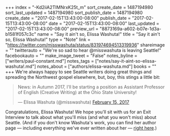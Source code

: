 +++
index = "-Kd2iiA2TIMNrxK25t_m"
sort_create_date = 1487194980
sort_last_updated = 1487194980
sort_publish_date = 1487194980
create_date = "2017-02-15T13:43:00-08:00"
publish_date = "2017-02-15T13:43:00-08:00"
date = "2017-02-15T13:43:00-08:00"
last_updated = "2017-02-15T13:43:00-08:00"
preview_url = "8873169a-a602-b07e-1d3a-b1581f057c3c"
name = "Say it ain't so, Elissa Washuta!"
title = "Say it ain't so, Elissa Washuta!"
type = "Note"
link = "https://twitter.com/misswashuta/status/831974694513319936"
shareimage = ""
twitterauto = "We're so sad to hear @misswashuta is leaving Seattle!"
facebookauto = ""
make_image_tweet = "False"
notes_byline = ["writers/paul-constant.md"]
notes_tags = ["notes/say-it-aint-so-elissa-washuta!.md"]
notes_about = ["authors/elissa-washuta.md"]
books = ""
+++
We're always happy to see Seattle writers doing great things and spreading the Northwest gospel elsewhere, but, boy, this stings a little bit:

<blockquote class="twitter-tweet" data-lang="en"><p lang="en" dir="ltr">News: in Autumn 2017, I&#39;ll be starting a position as Assistant Professor of English (Creative Writing) at the Ohio State University!</p>&mdash; Elissa Washuta (@misswashuta) <a href="https://twitter.com/misswashuta/status/831974694513319936">February 15, 2017</a></blockquote>

Congratulations, Elissa Washuta! We hope you'll sit with us for an Exit Interview to talk about what you'll miss (and what you won't miss) about Seattle. (And if you don't know Washuta's work, you can find her author page — including everything we've ever written about her — [right here](http://www.seattlereviewofbooks.com/authors/elissa-washuta/).)